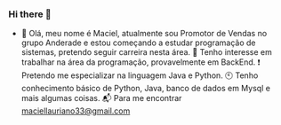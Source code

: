 ### Hi there 👋

- :wave: Olá, meu nome é Maciel, atualmente sou Promotor de Vendas no grupo Anderade e estou começando a estudar programação de sistemas, pretendo seguir carreira nesta área.
👀 Tenho interesse em trabalhar na área da programação, provavelmente em BackEnd.
❗ Pretendo me especializar na linguagem Java e Python.
🕙 Tenho conhecimento básico de Python, Java, banco de dados em Mysql e mais algumas coisas.
📬 Para me encontrar maciellauriano33@gmail.com

